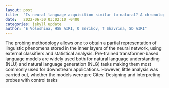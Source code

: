 ```yaml
---
layout: post
title:  "Is neural language acquisition similar to natural? A chronological probing study"
date:   2022-06-30 03:02:10 -0400
categories: jekyll update
author: "E Voloshina, HSE AIRI, O Serikov, T Shavrina, SD AIRI"
---
```

The probing methodology allows one to obtain a partial representation of linguistic phenomena stored in the inner layers of the neural network, using external classifiers and statistical analysis. Pre-trained transformer-based language models are widely used both for natural language understanding (NLU) and natural language generation (NLG) tasks making them most commonly used for downstream applications. However, little analysis was carried out, whether the models were pre 
Cites: Designing and interpreting probes with control tasks